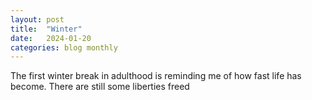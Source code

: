 ```yaml
---
layout: post
title:  "Winter"
date:   2024-01-20
categories: blog monthly
---
```


The first winter break in adulthood is reminding me of how fast life has become.
There are still some liberties freed
